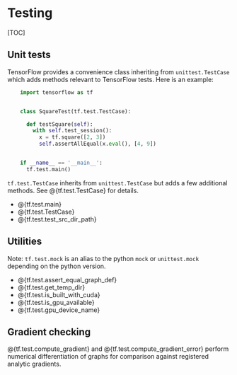 # Testing
[TOC]

## Unit tests

TensorFlow provides a convenience class inheriting from `unittest.TestCase`
which adds methods relevant to TensorFlow tests.  Here is an example:

```python
    import tensorflow as tf


    class SquareTest(tf.test.TestCase):

      def testSquare(self):
        with self.test_session():
          x = tf.square([2, 3])
          self.assertAllEqual(x.eval(), [4, 9])


    if __name__ == '__main__':
      tf.test.main()
```

`tf.test.TestCase` inherits from `unittest.TestCase` but adds a few additional
methods.  See @{tf.test.TestCase} for details.

*   @{tf.test.main}
*   @{tf.test.TestCase}
*   @{tf.test.test_src_dir_path}

## Utilities

Note: `tf.test.mock` is an alias to the python `mock` or `unittest.mock`
depending on the python version.

*   @{tf.test.assert_equal_graph_def}
*   @{tf.test.get_temp_dir}
*   @{tf.test.is_built_with_cuda}
*   @{tf.test.is_gpu_available}
*   @{tf.test.gpu_device_name}

## Gradient checking

@{tf.test.compute_gradient} and @{tf.test.compute_gradient_error} perform
numerical differentiation of graphs for comparison against registered analytic
gradients.
